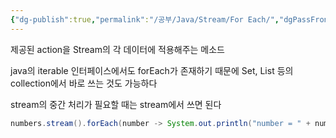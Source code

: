 ```yaml
---
{"dg-publish":true,"permalink":"/공부/Java/Stream/For Each/","dgPassFrontmatter":true}
---
```



제공된 action을 Stream의 각 데이터에 적용해주는 메소드

java의 iterable 인터페이스에서도 forEach가 존재하기 때문에 Set, List 등의 collection에서 바로 쓰는 것도 가능하다

stream의 중간 처리가 필요할 때는 stream에서 쓰면 된다

````java
numbers.stream().forEach(number -> System.out.println("number = " + number));
````